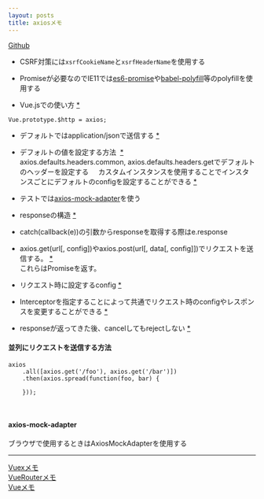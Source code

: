 ```yaml
---
layout: posts
title: axiosメモ 
---
```

[Github](https://github.com/mzabriskie/axios)  

* CSRF対策には`xsrfCookieName`と`xsrfHeaderName`を使用する

* Promiseが必要なのでIE11では[es6-promise](https://github.com/stefanpenner/es6-promise)や[babel-polyfill](https://babeljs.io/docs/usage/polyfill/)等のpolyfillを使用する  

* Vue.jsでの使い方 [\*](https://medium.com/the-vue-point/retiring-vue-resource-871a82880af4)

```
Vue.prototype.$http = axios;
```

* デフォルトではapplication/jsonで送信する [\*](https://github.com/mzabriskie/axios#using-applicationx-www-form-urlencoded-format)  

* デフォルトの値を設定する方法  [\*](https://github.com/mzabriskie/axios#global-axios-defaults)  
axios.defaults.headers.common, axios.defaults.headers.getでデフォルトのヘッダーを設定する    
カスタムインスタンスを使用することでインスタンスごとにデフォルトのconfigを設定することができる [\*](https://github.com/mzabriskie/axios/blob/master/README.md#custom-instance-defaults)    

* テストでは[axios-mock-adapter](https://github.com/ctimmerm/axios-mock-adapter)を使う

* responseの構造 [\*](https://github.com/mzabriskie/axios/blob/master/README.md#response-schema)  

* catch(callback(e))の引数からresponseを取得する際はe.response  

* axios.get(url[, config])やaxios.post(url[, data[, config]])でリクエストを送信する。 [\*](https://github.com/mzabriskie/axios#request-method-aliases)   
これらはPromiseを返す。

* リクエスト時に設定するconfig [\*](https://github.com/mzabriskie/axios#request-config)   

* Interceptorを指定することによって共通でリクエスト時のconfigやレスポンスを変更することができる [\*](https://github.com/mzabriskie/axios/blob/master/README.md#interceptors)   

* responseが返ってきた後、cancelしてもrejectしない [\*](https://github.com/axios/axios/blob/26b06391f831ef98606ec0ed406d2be1742e9850/test/specs/cancel.spec.js#L67-L89)

#### 並列にリクエストを送信する方法

```
axios
    .all([axios.get('/foo'), axios.get('/bar')])
    .then(axios.spread(function(foo, bar) {

    }));
```
<br>

#### axios-mock-adapter

ブラウザで使用するときはAxiosMockAdapterを使用する


<hr>

[Vuexメモ](/2017/01/14/vuex.html)  
[VueRouterメモ](/2017/01/15/vue-router.html)  
[Vueメモ](/2016/12/20/vuejs.html)  
